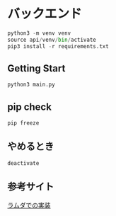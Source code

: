 

# バックエンド
```python
python3 -m venv venv
source api/venv/bin/activate
pip3 install -r requirements.txt
```
## Getting Start

```python
python3 main.py
```

## pip check
```
pip freeze
```
## やめるとき
```
deactivate
```

## 参考サイト
[ラムダでの実装](https://qiita.com/Shinkijigyo_no_Hitsuji/items/cedd1825e5437663d3ce)